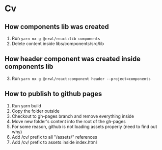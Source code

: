 # Cv

## How components lib was created

1. Run `yarn nx g @nrwl/react:lib components`
2. Delete content inside libs/components/src/lib

## How header component was created inside components lib

3. Run `yarn nx g @nrwl/react:component header --project=components`

## How to publish to github pages
1. Run yarn build
2. Copy the folder outside
3. Checkout to gh-pages branch and remove everything inside
4. Move new folder's content into the root of the gh-pages
5. For some reason, github is not loading assets properly (need to find out why)
6. Add /cv/ prefix to all "/assets/" references
7. Add /cv/ prefix to assets inside index.html